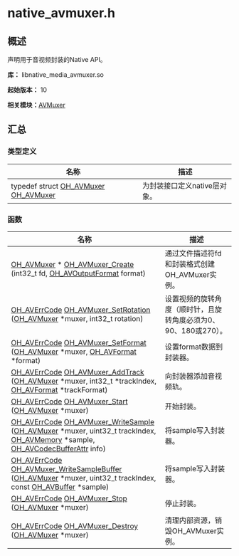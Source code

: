 # native_avmuxer.h


## 概述

声明用于音视频封装的Native API。

**库：** libnative_media_avmuxer.so

**起始版本：** 10

**相关模块：**[AVMuxer](_a_v_muxer.md)


## 汇总

 
### 类型定义

| 名称 | 描述 | 
| -------- | -------- |
| typedef struct [OH_AVMuxer](_a_v_muxer.md#oh_avmuxer) [OH_AVMuxer](_a_v_muxer.md#oh_avmuxer) | 为封装接口定义native层对象。  | 


### 函数

| 名称 | 描述 | 
| -------- | -------- |
| [OH_AVMuxer](_a_v_muxer.md#oh_avmuxer) \* [OH_AVMuxer_Create](_a_v_muxer.md#oh_avmuxer_create) (int32_t fd, [OH_AVOutputFormat](_codec_base.md#oh_avoutputformat) format) | 通过文件描述符fd和封装格式创建OH_AVMuxer实例。  | 
| [OH_AVErrCode](_core.md#oh_averrcode) [OH_AVMuxer_SetRotation](_a_v_muxer.md#oh_avmuxer_setrotation) ([OH_AVMuxer](_a_v_muxer.md#oh_avmuxer) \*muxer, int32_t rotation) | 设置视频的旋转角度（顺时针，且旋转角度必须为0、90、180或270）。 | 
| [OH_AVErrCode](_core.md#oh_averrcode) [OH_AVMuxer_SetFormat](_a_v_muxer.md#oh_avmuxer_setformat) ([OH_AVMuxer](_a_v_muxer.md#oh_avmuxer) \*muxer, [OH_AVFormat](_core.md#oh_avformat) \*format) | 设置format数据到封装器。 | 
| [OH_AVErrCode](_core.md#oh_averrcode) [OH_AVMuxer_AddTrack](_a_v_muxer.md#oh_avmuxer_addtrack) ([OH_AVMuxer](_a_v_muxer.md#oh_avmuxer) \*muxer, int32_t \*trackIndex, [OH_AVFormat](_core.md#oh_avformat) \*trackFormat) | 向封装器添加音视频轨。 | 
| [OH_AVErrCode](_core.md#oh_averrcode) [OH_AVMuxer_Start](_a_v_muxer.md#oh_avmuxer_start) ([OH_AVMuxer](_a_v_muxer.md#oh_avmuxer) \*muxer) | 开始封装。 | 
| [OH_AVErrCode](_core.md#oh_averrcode) [OH_AVMuxer_WriteSample](_a_v_muxer.md#oh_avmuxer_writesample) ([OH_AVMuxer](_a_v_muxer.md#oh_avmuxer) \*muxer, uint32_t trackIndex, [OH_AVMemory](_core.md#oh_avmemory) \*sample, [OH_AVCodecBufferAttr](_o_h___a_v_codec_buffer_attr.md) info) | 将sample写入封装器。 | 
| [OH_AVErrCode](_core.md#oh_averrcode) [OH_AVMuxer_WriteSampleBuffer](_a_v_muxer.md#oh_avmuxer_writesamplebuffer) ([OH_AVMuxer](_a_v_muxer.md#oh_avmuxer) \*muxer, uint32_t trackIndex, const [OH_AVBuffer](_core.md#oh_avbuffer) \*sample) | 将sample写入封装器。 | 
| [OH_AVErrCode](_core.md#oh_averrcode) [OH_AVMuxer_Stop](_a_v_muxer.md#oh_avmuxer_stop) ([OH_AVMuxer](_a_v_muxer.md#oh_avmuxer) \*muxer) | 停止封装。 | 
| [OH_AVErrCode](_core.md#oh_averrcode) [OH_AVMuxer_Destroy](_a_v_muxer.md#oh_avmuxer_destroy) ([OH_AVMuxer](_a_v_muxer.md#oh_avmuxer) \*muxer) | 清理内部资源，销毁OH_AVMuxer实例。 | 
